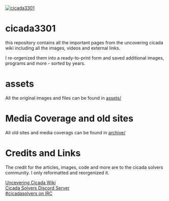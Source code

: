 <a href="https://www.youtube.com/watch?v=I2O7blSSzpI">
<img src="https://github.com/cijhho123/cicada3301/blob/main/2012/additional%20media/images/cicada%20(from%20the%20website).jpg" alt="cicada3301">
</a>


# cicada3301
this repository contains all the important pages from the uncovering cicada wiki including all the images, videos and external links.

I re-orgenized them into a ready-to-print form and saved additional images, programs and more - sorted by years.


# assets
All the original images and files can be found in [assets/](/assets)

# Media Coverage and old sites
All old sites and media coverags can be found in [archive/](/Archive)


# Credits and Links
The credit for the articles, images, code and more are to the cicada solvers community. 
I only reformatted and reorgenized it.

[Uncevering Cicada Wiki](https://uncovering-cicada.fandom.com/wiki/Uncovering_Cicada_Wiki)</br>
[Cicada Solvers Discord Server](https://discord.com/invite/eMmeaA9)</br>
[#cicadasolvers on IRC](https://webchat.freenode.net/#cicadasolvers)</br>
